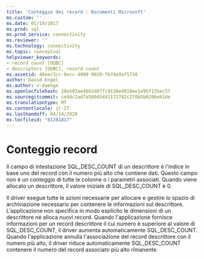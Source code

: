 ```yaml
---
title: 'Conteggio dei record : Documenti Microsoft'
ms.custom: ''
ms.date: 01/19/2017
ms.prod: sql
ms.prod_service: connectivity
ms.reviewer: ''
ms.technology: connectivity
ms.topic: conceptual
helpviewer_keywords:
- record count [ODBC]
- descriptors [ODBC], record count
ms.assetid: 46eec3cc-0ecc-4980-9020-fb74a9af5730
author: David-Engel
ms.author: v-daenge
ms.openlocfilehash: 28e503ae4602d87fc9138ed018ee1e95f135ec57
ms.sourcegitcommit: ce94c2ad7a50945481172782c270b5b0206e61de
ms.translationtype: MT
ms.contentlocale: it-IT
ms.lasthandoff: 04/14/2020
ms.locfileid: "81281817"
---
```

# <a name="record-count"></a>Conteggio record
Il campo di intestazione SQL_DESC_COUNT di un descrittore è l'indice in base uno del record con il numero più alto che contiene dati. Questo campo non è un conteggio di tutte le colonne o i parametri associati. Quando viene allocato un descrittore, il valore iniziale di SQL_DESC_COUNT è 0.  
  
 Il driver esegue tutte le azioni necessarie per allocare e gestire lo spazio di archiviazione necessario per contenere le informazioni sul descrittore. L'applicazione non specifica in modo esplicito le dimensioni di un descrittore né alloca nuovi record. Quando l'applicazione fornisce informazioni per un record descrittore il cui numero è superiore al valore di SQL_DESC_COUNT, il driver aumenta automaticamente SQL_DESC_COUNT. Quando l'applicazione annulla l'associazione del record descrittore con il numero più alto, il driver riduce automaticamente SQL_DESC_COUNT contenere il numero del record associato più alto rimanente.
